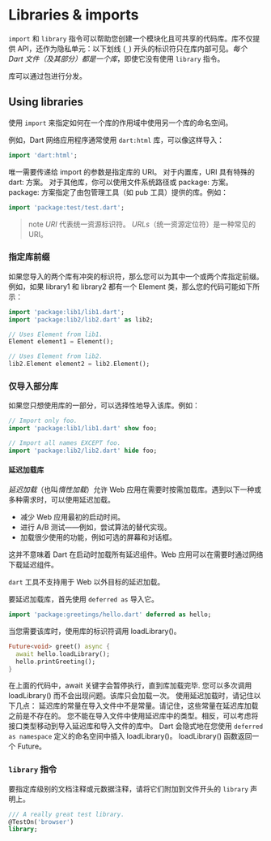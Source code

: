 # Libraries & imports

`import` 和 `library` 指令可以帮助您创建一个模块化且可共享的代码库。库不仅提供 API，还作为隐私单元：以下划线 (`_`) 开头的标识符只在库内部可见。*每个 Dart 文件（及其部分）都是一个库*，即使它没有使用 `library` 指令。

库可以通过包进行分发。

## Using libraries

使用 `import` 来指定如何在一个库的作用域中使用另一个库的命名空间。

例如，Dart 网络应用程序通常使用 `dart:html` 库，可以像这样导入：

```dart
import 'dart:html';
```

唯一需要传递给 import 的参数是指定库的 URI。
对于内置库，URI 具有特殊的 dart: 方案。
对于其他库，你可以使用文件系统路径或 package: 方案。package: 方案指定了由包管理工具（如 pub 工具）提供的库。例如：

```dart
import 'package:test/test.dart';
```

> note
> *URI* 代表统一资源标识符。
> *URLs*（统一资源定位符）是一种常见的 URI。

### 指定库前缀

如果您导入的两个库有冲突的标识符，那么您可以为其中一个或两个库指定前缀。例如，如果 library1 和 library2 都有一个 Element 类，那么您的代码可能如下所示：

```dart
import 'package:lib1/lib1.dart';
import 'package:lib2/lib2.dart' as lib2;

// Uses Element from lib1.
Element element1 = Element();

// Uses Element from lib2.
lib2.Element element2 = lib2.Element();
```

### 仅导入部分库

如果您只想使用库的一部分，可以选择性地导入该库。例如：

```dart
// Import only foo.
import 'package:lib1/lib1.dart' show foo;

// Import all names EXCEPT foo.
import 'package:lib2/lib2.dart' hide foo;
```

#### 延迟加载库

*延迟加载*（也叫*惰性加载*）允许 Web 应用在需要时按需加载库。遇到以下一种或多种需求时，可以使用延迟加载。

* 减少 Web 应用最初的启动时间。
* 进行 A/B 测试——例如，尝试算法的替代实现。
* 加载很少使用的功能，例如可选的屏幕和对话框。

这并不意味着 Dart 在启动时加载所有延迟组件。Web 应用可以在需要时通过网络下载延迟组件。

`dart` 工具不支持用于 Web 以外目标的延迟加载。

要延迟加载库，首先使用 `deferred as` 导入它。

```dart
import 'package:greetings/hello.dart' deferred as hello;
```

当您需要该库时，使用库的标识符调用 loadLibrary()。

```dart
Future<void> greet() async {
  await hello.loadLibrary();
  hello.printGreeting();
}
```

在上面的代码中，await 关键字会暂停执行，直到库加载完毕.
您可以多次调用 loadLibrary() 而不会出现问题。该库只会加载一次。
使用延迟加载时，请记住以下几点：
延迟库的常量在导入文件中不是常量。请记住，这些常量在延迟库加载之前是不存在的。
您不能在导入文件中使用延迟库中的类型。相反，可以考虑将接口类型移动到导入延迟库和导入文件的库中。
Dart 会隐式地在您使用 `deferred as namespace` 定义的命名空间中插入 loadLibrary()。
loadLibrary() 函数返回一个 Future。

### `library` 指令

要指定库级别的文档注释或元数据注释，请将它们附加到文件开头的 `library` 声明上。

```dart
/// A really great test library.
@TestOn('browser')
library;
```
